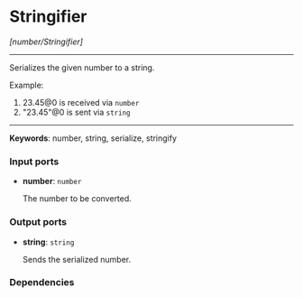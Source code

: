 # Stringifier

_[number/Stringifier]_

---

Serializes the given number to a string.  
  
Example:  
  
1. 23.45@0 is received via `number`  
2. "23.45"@0 is sent via `string`  

---

__Keywords__: number, string, serialize, stringify

### Input ports

* __number__: ` number `

    The number to be converted.  

### Output ports

* __string__: ` string `

    Sends the serialized number.  

### Dependencies




